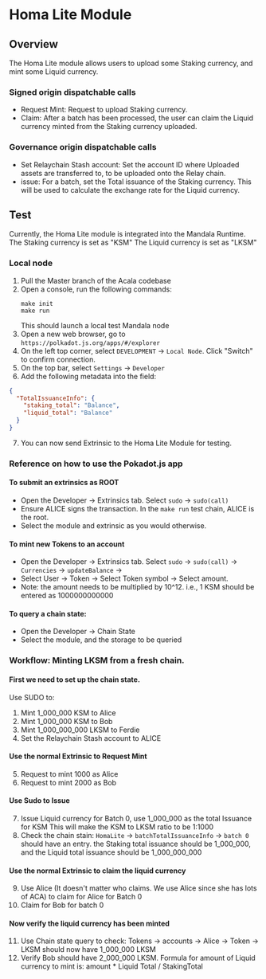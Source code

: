 # Homa Lite Module

## Overview
The Homa Lite module allows users to upload some Staking currency, and mint some Liquid currency.

### Signed origin dispatchable calls
* Request Mint: Request to upload Staking currency.  
* Claim: After a batch has been processed, the user can claim the Liquid currency minted from the Staking currency uploaded.

### Governance origin dispatchable calls 
* Set Relaychain Stash account: Set the account ID where Uploaded assets are transferred to, to be uploaded onto the Relay chain.
* issue: For a batch, set the Total issuance of the Staking currency. This will be used to calculate the exchange rate for the Liquid currency.

## Test
Currently, the Homa Lite module is integrated into the Mandala Runtime. 
The Staking currency is set as "KSM"
The Liquid currency is set as "LKSM"

### Local node
1. Pull the Master branch of the Acala codebase
2. Open a console, run the following commands:
   ```shell
   make init
   make run
    ```
   This should launch a local test Mandala node
3. Open a new web browser, go to `https://polkadot.js.org/apps/#/explorer`
4. On the left top corner, select `DEVELOPMENT` -> `Local Node`. Click "Switch" to confirm connection.
5. On the top bar, select `Settings` -> `Developer`
6. Add the following metadata into the field:
``` JSON
{
  "TotalIssuanceInfo": {
    "staking_total": "Balance",
    "liquid_total": "Balance"
  }
}
```
7. You can now send Extrinsic to the Homa Lite Module for testing.

### Reference on how  to use the Pokadot.js app
#### To submit an extrinsics as ROOT
* Open the Developer -> Extrinsics tab. Select `sudo` -> `sudo(call)`
* Ensure ALICE signs the transaction. In the `make run` test chain, ALICE is the root.
* Select the module and extrinsic as you would otherwise.

#### To mint new Tokens to an account
* Open the Developer -> Extrinsics tab. Select `sudo` -> `sudo(call)` -> `Currencies` -> `updateBalance` -> 
* Select User -> Token -> Select Token symbol -> Select amount.
* Note: the amount needs to be multiplied by 10^12. i.e., 1 KSM should be entered as 1000000000000

#### To query a chain state:
* Open the Developer -> Chain State
* Select the module, and the storage to be queried

### Workflow: Minting LKSM from a fresh chain.
#### First we need to set up the chain state.
Use SUDO to:
1. Mint 1_000_000 KSM to Alice
2. Mint 1_000_000 KSM to Bob
3. Mint 1_000_000_000 LKSM to Ferdie
4. Set the Relaychain Stash account to ALICE

#### Use the normal Extrinsic to Request Mint
5. Request to mint 1000 as Alice
6. Request to mint 2000 as Bob

#### Use Sudo to Issue
7. Issue Liquid currency for Batch 0, use 1_000_000 as the total Issuance for KSM
This will make the KSM to LKSM ratio to be 1:1000
8. Check the chain stain: `HomaLite` -> `batchTotalIssuanceInfo` -> `batch 0` should have an entry.
the Staking total issuance should be 1_000_000, and the Liquid total issuance should be 1_000_000_000

#### Use the normal Extrinsic to claim the liquid currency
9. Use Alice (It doesn't matter who claims. We use Alice since she has lots of ACA) to claim for Alice for Batch 0
10. Claim for Bob for batch 0

#### Now verify the liquid currency has been minted
11. Use Chain state query to check: Tokens -> accounts -> Alice -> Token -> LKSM should now have 1_000_000 LKSM
12. Verify Bob should have  2_000_000 LKSM.
Formula for amount of Liquid currency to mint is: amount * Liquid Total / StakingTotal